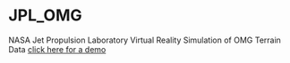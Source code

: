 # JPL_OMG
NASA Jet Propulsion Laboratory Virtual Reality Simulation of OMG Terrain Data
[click here for a demo](https://htmlpreview.github.io/?https://github.com/dragland/JPL_OMG/blob/master/index.html)
